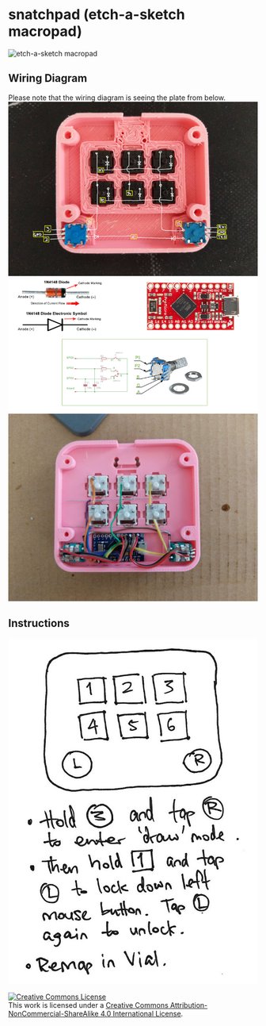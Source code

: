 # snatchpad (etch-a-sketch macropad)
![etch-a-sketch macropad](images/20220213_0004.jpg?raw=true)
## Wiring Diagram
Please note that the wiring diagram is seeing the plate from below.
![Snatchpad wiring diagram](images/wiring_diagram.jpg?raw=true)
![Example wiring](images/handwire_complete.jpg?raw=true)
## Instructions
![snatchpad instructions](images/instructions.jpg?raw=true)

[![Creative Commons License](https://i.creativecommons.org/l/by-nc-sa/4.0/88x31.png)](http://creativecommons.org/licenses/by-nc-sa/4.0/)  
This work is licensed under a [Creative Commons Attribution-NonCommercial-ShareAlike 4.0 International License](http://creativecommons.org/licenses/by-nc-sa/4.0/).
